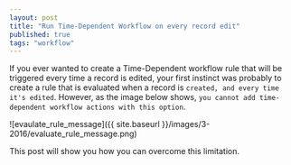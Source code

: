 ```yaml
---
layout: post
title: "Run Time-Dependent Workflow on every record edit"
published: true
tags: "workflow"
---
```


If you ever wanted to create a Time-Dependent workflow rule that will be triggered every time a record is edited,
your first instinct was probably to create a rule that is evaluated when a record is `created, and every time it's edited`.
However, as the image below shows, `you cannot add time-dependent workflow actions with this option`.

![evaulate_rule_message]({{ site.baseurl }}/images/3-2016/evaluate_rule_message.png)

This post will show you how you can overcome this limitation.
